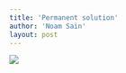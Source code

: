 ```yaml
---
title: 'Permanent solution'
author: 'Noam Sain'
layout: post
---
```


![](http://3.bp.blogspot.com/_8aN4krk1nsk/TG--bkfTIsI/AAAAAAAAAbA/-UQkook4UkA/s320/20100305.jpg)
